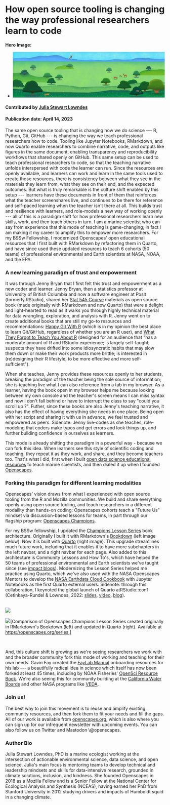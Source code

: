 # How open source tooling is changing the way professional researchers learn to code

**Hero Image:**

  - <img src='../../images/Blog_openscapes_grassland_1500px.png' /> 

#### Contributed by [Julia Stewart Lowndes](https://github.com/jules32)

#### Publication date: April 14, 2023

The same open source tooling that is changing how we do science --- R, Python, Git, GitHub --- is changing the way we teach professional researchers how to code. Tooling like Jupyter Notebooks, RMarkdown, and now Quarto enable researchers to combine narrative, code, and outputs like figures in the same document, enabling transparency and reproducibility workflows that shared openly on GitHub. This same setup can be used to teach professional researchers to code, so that the teaching narrative unfolds interspersed with code the learner can run. Since the resources are openly available, and learners can work and learn in the same tools used to create those resources, there is consistency between what they see in the materials they learn from, what they see on their end, and the expected outcomes. But what is truly remarkable is the culture shift enabled by this setup --- learners have these documents in front of them that reinforces what the teacher screenshares live, and continues to be there for reference and self-paced learning when the teacher isn't there at all. This builds trust and resilience with learners, and role-models a new way of working openly --- all of this is a paradigm shift for how professional researchers learn new skills, work, and then teach others in turn. I am a marine scientist who can say from experience that this mode of teaching is game-changing; in fact I am making it my career to amplify this to empower more researchers. For my BSSw Fellowship, I modernized Openscapes' open educational resources that I first built with RMarkdown by refactoring them in Quarto, and have since used these updated resources to teach 6 cohorts (50 teams) of professional environmental and Earth scientists at NASA, NOAA, and the EPA.

### A new learning paradigm of trust and empowerment

It was through Jenny Bryan that I first felt this trust and empowerment as a new coder and learner. Jenny Bryan, then a statistics professor at University of British Columbia and now a software engineer at Posit (formerly RStudio), shared her [Stat 545 Course](https://stat545.com/) materials as open source book (made originally with RMarkdown and now Quarto) that were a delight and light-hearted to read as it walks you through highly technical material for data wrangling, exploration, and analysis with R. Jenny went on to create additional books that are still my go-to resources and recommendations: [Happy Git With R](https://happygitwithr.com/) (which is in my opinion the best place to learn Git/GitHub, regardless of whether you are an R user), and [What They Forgot to Teach You About R](https://rstats.wtf/) (designed for an audience that "has a moderate amount of R and RStudio experience; is largely self-taught; suspects they have drifted into some idiosyncratic habits that may slow them down or make their work products more brittle; is interested in (re)designing their R lifestyle, to be more effective and more self-sufficient").

When she teaches, Jenny provides these resources openly to her students, breaking the paradigm of the teacher being the sole source of information; she is teaching live what I can also reference from a tab in my browser. As a learner, having the book open in my browser helps me because looking between my own console and the teacher's screen means I can miss syntax and now I don't fall behind or have to interrupt the class to say "could you scroll up ?". Futher, since these books are also Jenny's teaching narrative, it also has the effect of having everything she needs in one place. Being open with her script and sharing it with us in advance, we feel trusted and empowered as peers. Sidenote: Jenny live-codes as she teaches, role-modeling that coders make typos and get errors and look things up, and further building confidence in ourselves as learners.

This mode is already shifting the paradigm in a powerful way - because we can fork this idea. When learners see this style of scientific coding and teaching, they repeat it as they work, and share, and they become teachers too. That's what I did, first when I built [open data science educational resources](http://ohi-science.org/data-science-training/) to teach marine scientists, and then dialed it up when I founded [Openscapes](https://openscapes.org).

### Forking this paradigm for different learning modalities 

Openscapes' vision draws from what I experienced with open source tooling from the R and Mozilla communities. We build and share everything openly using open source tooling, and teach researchers in a different modaility than hands-on coding: Openscapes cohorts teach a "Future Us" mindset via discussion-based lessons for teams, in part through our flagship program: [Openscapes Champions](https://openscapes.org/champions).

For my BSSw fellowship, I updated the [Champions Lesson Series](https://openscapes.github.io/series/) book architecture. Originally I built it with RMarkdown\'s [Bookdown](https://bookdown.org/) (left image below). Now it is built with [Quarto](https://quarto.org) (right image). This upgrade streamlines much future work, including that it enables it to have more subchapters in the left navbar, and a right navbar for each page. Also added to this architecture is Community Lessons and How To\'s, which have helped the 50 teams of professional environmental and Earth scientists we've taught since (see [impact blogs](https://www.openscapes.org/tags/impact/)). Modernizing the Lesson Series helped me practice using Quarto, which we've also used with the NASA Openscapes Mentors to develop the [NASA Earthdata Cloud Cookbook](https://nasa-openscapes.github.io/earthdata-cloud-cookbook) with Jupyter Notebooks as the first Quarto external users. Sidenote: through this collaboration, I keynoted the global launch of Quarto atRStudio::conf (Cetinkaya-Rundel & Lowndes, 2022: [slides](https://mine.quarto.pub/hello-quarto), [video](https://www.youtube.com/watch?v=p7Hxu4coDl8), [blog](https://www.openscapes.org/blog/2022/08/10/quarto-keynote/)).

<br>

<img src='../../images/Blog_openscapes_series_bookdown.png' class='page' />

<br>

<img src='../../images/Blog_openscapes_series_quarto.png' class='page' />[Comparison of Openscapes Champions Lesson Series created originally in RMarkdown's Bookdown (left) and updated in Quarto (right). Available at https://openscapes.org/series.]

<br>

And, this culture shift is growing as we're seeing researchers we work with and the broader community fork this mode of working and teaching for their own needs. Gavin Fay created the [FayLab Manual](https://thefaylab.github.io/lab-manual/) onboarding resources for his lab --- a beautifully radical idea in science which itself has now been forked at least 45 times, including by NOAA Fisheries' [OpenSci Resource Book](https://nmfs-opensci.github.io/resourcebook). We're also seeing this for community building at the [California Water Boards](https://cawaterboarddatacenter.github.io/swrcb-openscapes/) and other NASA programs like [VEDA](https://nasa-impact.github.io/veda-docs/).

### Join us!

The best way to join this movement is to reuse and amplify existing community resources, and then fork them to fit your needs and fill the gaps. All of our work is available from [openscapes.org](https://openscapes.org), which is also where you can sign up for our infrequent newsletter with upcoming events. You can also follow us on Twitter and Mastodon \\\@openscapes.

### Author Bio

Julia Stewart Lowndes, PhD is a marine ecologist working at the intersection of actionable environmental science, data science, and open science. Julia\'s main focus is mentoring teams to develop technical and leadership mindsets and skills for data-intensive research, grounded in climate solutions, inclusion, and kindness. She founded Openscapes in 2018 as a Mozilla Fellow and is a Senior Fellow at the National Center for Ecological Analysis and Synthesis (NCEAS), having earned her PhD from Stanford University in 2012 studying drivers and impacts of Humboldt squid in a changing climate.

<!---
Publish: no
Pinned: no
Topics: strategies for more effective teams
--->

